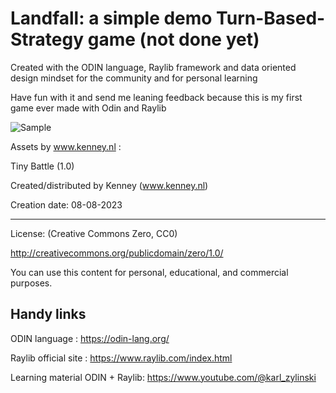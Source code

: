 # Landfall: a simple demo Turn-Based-Strategy game (not done yet)

Created with the ODIN language, Raylib framework and data oriented design mindset for the community and for personal learning

Have fun with it and send me leaning feedback because this is my first game ever made with Odin and Raylib

![Sample](https://github.com/user-attachments/assets/5ee35eca-1de8-4796-ae73-44ff5ac614d1)

Assets by www.kenney.nl :

 Tiny Battle (1.0)

 Created/distributed by Kenney (www.kenney.nl)

 Creation date: 08-08-2023

 ------------------------------

 License: (Creative Commons Zero, CC0)

 http://creativecommons.org/publicdomain/zero/1.0/
    
 You can use this content for personal, educational, and commercial purposes.

## Handy links

ODIN language : https://odin-lang.org/

Raylib official site : https://www.raylib.com/index.html

Learning material ODIN + Raylib: https://www.youtube.com/@karl_zylinski



